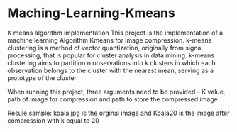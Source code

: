 # Maching-Learning-Kmeans
K means algorithm implementation
This project is the implementation of a machine learning Algorithm Kmeans for image compression.
k-means clustering is a method of vector quantization, originally from signal processing, that is popular for cluster analysis in data mining.
k-means clustering aims to partition n observations into k clusters in which each observation belongs to the cluster with the nearest mean, serving as a prototype of the cluster

When running this project, three arguments need to be provided - K value, path of image for compression and path to store the compressed image.

Resule sample:
koala.jpg is the orginal image and Koala20 is the image after compression with k equal to 20
